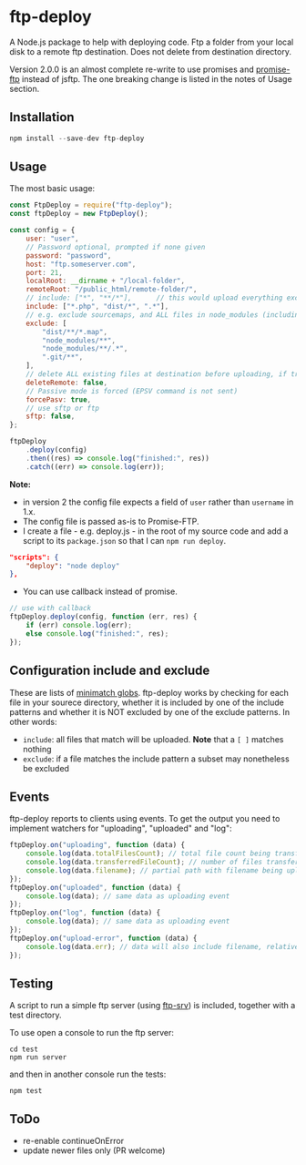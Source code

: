 # ftp-deploy

A Node.js package to help with deploying code. Ftp a folder from your local disk to a remote ftp destination. Does not delete from destination directory.

Version 2.0.0 is an almost complete re-write to use promises and [promise-ftp](https://github.com/realtymaps/promise-ftp) instead of jsftp. The one breaking change is listed in the notes of Usage section.

## Installation

```js
npm install --save-dev ftp-deploy
```

## Usage

The most basic usage:

```js
const FtpDeploy = require("ftp-deploy");
const ftpDeploy = new FtpDeploy();

const config = {
    user: "user",
    // Password optional, prompted if none given
    password: "password",
    host: "ftp.someserver.com",
    port: 21,
    localRoot: __dirname + "/local-folder",
    remoteRoot: "/public_html/remote-folder/",
    // include: ["*", "**/*"],      // this would upload everything except dot files
    include: ["*.php", "dist/*", ".*"],
    // e.g. exclude sourcemaps, and ALL files in node_modules (including dot files)
    exclude: [
        "dist/**/*.map",
        "node_modules/**",
        "node_modules/**/.*",
        ".git/**",
    ],
    // delete ALL existing files at destination before uploading, if true
    deleteRemote: false,
    // Passive mode is forced (EPSV command is not sent)
    forcePasv: true,
    // use sftp or ftp
    sftp: false,
};

ftpDeploy
    .deploy(config)
    .then((res) => console.log("finished:", res))
    .catch((err) => console.log(err));
```

**Note:**

-   in version 2 the config file expects a field of `user` rather than `username` in 1.x.
-   The config file is passed as-is to Promise-FTP.
-   I create a file - e.g. deploy.js - in the root of my source code and add a script to its `package.json` so that I can `npm run deploy`.

```json
"scripts": {
    "deploy": "node deploy"
},
```

-   You can use callback instead of promise.

```js
// use with callback
ftpDeploy.deploy(config, function (err, res) {
    if (err) console.log(err);
    else console.log("finished:", res);
});
```

## Configuration include and exclude

These are lists of [minimatch globs](https://github.com/isaacs/minimatch). ftp-deploy works by checking for each file in your sourece directory, whether it is included by one of the include patterns and whether it is NOT excluded by one of the exclude patterns. In other words:

-   `include`: all files that match will be uploaded. **Note** that a `[ ]` matches nothing
-   `exclude`: if a file matches the include pattern a subset may nonetheless be excluded

## Events

ftp-deploy reports to clients using events. To get the output you need to implement watchers for "uploading", "uploaded" and "log":

```js
ftpDeploy.on("uploading", function (data) {
    console.log(data.totalFilesCount); // total file count being transferred
    console.log(data.transferredFileCount); // number of files transferred
    console.log(data.filename); // partial path with filename being uploaded
});
ftpDeploy.on("uploaded", function (data) {
    console.log(data); // same data as uploading event
});
ftpDeploy.on("log", function (data) {
    console.log(data); // same data as uploading event
});
ftpDeploy.on("upload-error", function (data) {
    console.log(data.err); // data will also include filename, relativePath, and other goodies
});
```

## Testing

A script to run a simple ftp server (using [ftp-srv](https://github.com/trs/ftp-srv)) is included, together with a test directory.

To use open a console to run the ftp server:

```
cd test
npm run server
```

and then in another console run the tests:

```
npm test
```

## ToDo

-   re-enable continueOnError
-   update newer files only (PR welcome)
